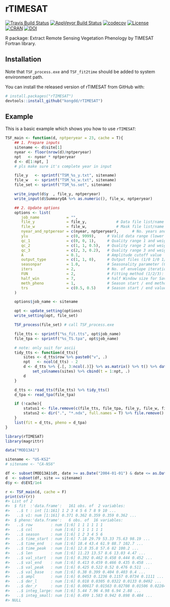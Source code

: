 
<!-- README.md is generated from README.Rmd. Please edit that file -->
rTIMESAT
========

[![Travis Build Status](https://travis-ci.org/kongdd/rTIMESAT.svg?branch=master)](https://travis-ci.org/kongdd/rTIMESAT) 
[![AppVeyor Build Status](https://ci.appveyor.com/api/projects/status/github/kongdd/rTIMESAT?branch=master&svg=true)](https://ci.appveyor.com/project/kongdd/rTIMESAT)
[![codecov](https://codecov.io/gh/kongdd/rTIMESAT/branch/master/graph/badge.svg)](https://codecov.io/gh/kongdd/rTIMESAT)
[![License](http://img.shields.io/badge/license-GPL%20%28%3E=%202%29-brightgreen.svg?style=flat)](http://www.gnu.org/licenses/gpl-2.0.html) 
[![CRAN](http://www.r-pkg.org/badges/version/rTIMESAT)](https://cran.r-project.org/package=rTIMESAT)
[![DOI](https://zenodo.org/badge/171882895.svg)](https://zenodo.org/badge/latestdoi/171882895)

R package: Extract Remote Sensing Vegetation Phenology by TIMESAT Fortran library.

Installation
------------

Note that `TSF_process.exe` and `TSF_fit2time` should be added to system environment path.

You can install the released version of rTIMESAT from GitHub with: <!-- [CRAN](https://CRAN.R-project.org) with: -->

``` r
# install.packages("rTIMESAT")
devtools::install_github("kongdd/rTIMESAT")
```

Example
-------

This is a basic example which shows you how to use `rTIMESAT`:

``` r
TSF_main <- function(d, nptperyear = 23, cache = T){
    ## 1. Prepare inputs
    sitename <- d$site[1]
    nyear <- floor(nrow(d)/nptperyear)
    npt   <- nyear * nptperyear
    d <- d[1:npt, ]
    # pls make sure it's complete year in input

    file_y   <- sprintf("TSM_%s_y.txt", sitename)
    file_w   <- sprintf("TSM_%s_w.txt", sitename)
    file_set <- sprintf("TSM_%s.set", sitename)

    write_input(d$y  , file_y, nptperyear)
    write_input(d$SummaryQA %>% as.numeric(), file_w, nptperyear)

    ## 2. Update options
    options <- list(
       job_name            = "",
       file_y              = file_y,             # Data file list/name
       file_w              = file_w,             # Mask file list/name
       nyear_and_nptperear = c(nyear, nptperyear),      # No. years and no. points per year
       ylu                 = c(0, 9999),     # Valid data range (lower upper)
       qc_1                = c(0, 0, 1),     # Quality range 1 and weight
       qc_2                = c(1, 1, 0.5),   # Quality range 2 and weight
       qc_3                = c(2, 3, 0.2),   # Quality range 3 and weight
       A                   = 0.1,            # Amplitude cutoff value
       output_type         = c(1, 1, 0),     # Output files (1/0 1/0 1/0), 1: seasonality data; 2: smoothed time-series; 3: original time-series
       seasonpar           = 1.0,            # Seasonality parameter (0-1)
       iters               = 2,              # No. of envelope iterations (3/2/1)
       FUN                 = 2,              # Fitting method (1/2/3): (SG/AG/DL)
       half_win            = 7,              # half Window size for Sav-Gol.
       meth_pheno          = 1,              # Season start / end method (4/3/2/1)
       trs                 = c(0.5, 0.5)     # Season start / end values
    )

    options$job_name <- sitename

    opt <- update_setting(options)
    write_setting(opt, file_set)

    TSF_process(file_set) # call TSF_process.exe

    file_tts <- sprintf("%s_fit.tts", opt$job_name)
    file_tpa <- sprintf("%s_TS.tpa", opt$job_name)

    # note: only suit for ascii
    tidy_tts <- function(d_tts){
        sites <- d_tts$row %>% paste0("v", .)
        npt   <- ncol(d_tts) - 2
        d <- d_tts %>% {.[, 3:ncol(.)]} %>% as.matrix() %>% t() %>% data.frame() %>%
            set_colnames(sites) %>% cbind(t = 1:npt, .)
        d
    }

    d_tts <- read_tts(file_tts) %>% tidy_tts()
    d_tpa <- read_tpa(file_tpa)

    if (!cache){
        status1 <- file.remove(c(file_tts, file_tpa, file_y, file_w, file_set))
        status2 <- dir(".", "*.ndx", full.names = T) %>% file.remove()
    }
    list(fit = d_tts, pheno = d_tpa)
}
```

``` r
library(rTIMESAT)
library(magrittr)

data("MOD13A1")

sitename <- "US-KS2"
# sitename <- "CA-NS6"

df <- subset(MOD13A1$dt, date >= as.Date("2004-01-01") & date <= as.Date("2010-12-31"))
d  <- subset(df, site == sitename)
d$y <- d$EVI/1e4

r <- TSF_main(d, cache = F)
print(str(r))
#> List of 2
#>  $ fit  :'data.frame':   161 obs. of  2 variables:
#>   ..$ t : int [1:161] 1 2 3 4 5 6 7 8 9 10 ...
#>   ..$ v1: num [1:161] 0.371 0.362 0.359 0.359 0.362 ...
#>  $ pheno:'data.frame':   6 obs. of  16 variables:
#>   ..$ row        : num [1:6] 1 1 1 1 1 1
#>   ..$ col        : num [1:6] 1 1 1 1 1 1
#>   ..$ season     : num [1:6] 1 2 3 4 5 6
#>   ..$ time_start : num [1:6] 7.18 29.79 53.33 75.63 98.19 ...
#>   ..$ time_end   : num [1:6] 18.4 43.4 61.9 88.7 102.7 ...
#>   ..$ time_peak  : num [1:6] 12.8 35.8 57.6 82 100.2 ...
#>   ..$ len        : num [1:6] 11.23 13.57 8.6 13.03 4.47 ...
#>   ..$ val_start  : num [1:6] 0.392 0.462 0.458 0.444 0.452 ...
#>   ..$ val_end    : num [1:6] 0.413 0.459 0.466 0.435 0.458 ...
#>   ..$ val_peak   : num [1:6] 0.425 0.522 0.52 0.476 0.511 ...
#>   ..$ val_base   : num [1:6] 0.38 0.399 0.404 0.403 0.4 ...
#>   ..$ ampl       : num [1:6] 0.0453 0.1236 0.1157 0.0734 0.1111 ...
#>   ..$ der_l      : num [1:6] 0.018 0.0305 0.0322 0.0133 0.0492 ...
#>   ..$ der_r      : num [1:6] 0.00617 0.01563 0.02708 0.01506 0.02284 ...
#>   ..$ integ_large: num [1:6] 5.44 7.96 4.98 6.94 2.88 ...
#>   ..$ integ_small: num [1:6] 0.499 1.583 0.942 0.898 0.484 ...
#> NULL
```
